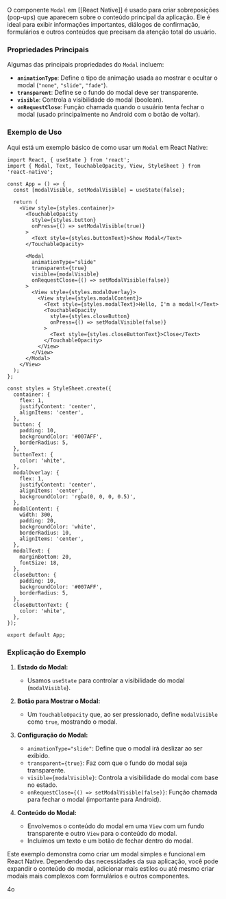 
O componente `Modal` em [[React  Native]] é usado para criar sobreposições (pop-ups) que aparecem sobre o conteúdo principal da aplicação. Ele é ideal para exibir informações importantes, diálogos de confirmação, formulários e outros conteúdos que precisam da atenção total do usuário.

### Propriedades Principais

Algumas das principais propriedades do `Modal` incluem:

- **`animationType`**: Define o tipo de animação usada ao mostrar e ocultar o modal (`"none"`, `"slide"`, `"fade"`).
- **`transparent`**: Define se o fundo do modal deve ser transparente.
- **`visible`**: Controla a visibilidade do modal (boolean).
- **`onRequestClose`**: Função chamada quando o usuário tenta fechar o modal (usado principalmente no Android com o botão de voltar).

### Exemplo de Uso

Aqui está um exemplo básico de como usar um `Modal` em React Native:

```
import React, { useState } from 'react';
import { Modal, Text, TouchableOpacity, View, StyleSheet } from 'react-native';

const App = () => {
  const [modalVisible, setModalVisible] = useState(false);

  return (
    <View style={styles.container}>
      <TouchableOpacity
        style={styles.button}
        onPress={() => setModalVisible(true)}
      >
        <Text style={styles.buttonText}>Show Modal</Text>
      </TouchableOpacity>

      <Modal
        animationType="slide"
        transparent={true}
        visible={modalVisible}
        onRequestClose={() => setModalVisible(false)}
      >
        <View style={styles.modalOverlay}>
          <View style={styles.modalContent}>
            <Text style={styles.modalText}>Hello, I'm a modal!</Text>
            <TouchableOpacity
              style={styles.closeButton}
              onPress={() => setModalVisible(false)}
            >
              <Text style={styles.closeButtonText}>Close</Text>
            </TouchableOpacity>
          </View>
        </View>
      </Modal>
    </View>
  );
};

const styles = StyleSheet.create({
  container: {
    flex: 1,
    justifyContent: 'center',
    alignItems: 'center',
  },
  button: {
    padding: 10,
    backgroundColor: '#007AFF',
    borderRadius: 5,
  },
  buttonText: {
    color: 'white',
  },
  modalOverlay: {
    flex: 1,
    justifyContent: 'center',
    alignItems: 'center',
    backgroundColor: 'rgba(0, 0, 0, 0.5)',
  },
  modalContent: {
    width: 300,
    padding: 20,
    backgroundColor: 'white',
    borderRadius: 10,
    alignItems: 'center',
  },
  modalText: {
    marginBottom: 20,
    fontSize: 18,
  },
  closeButton: {
    padding: 10,
    backgroundColor: '#007AFF',
    borderRadius: 5,
  },
  closeButtonText: {
    color: 'white',
  },
});

export default App;
```

### Explicação do Exemplo

1. **Estado do Modal:**
    
    - Usamos `useState` para controlar a visibilidade do modal (`modalVisible`).
2. **Botão para Mostrar o Modal:**
    
    - Um `TouchableOpacity` que, ao ser pressionado, define `modalVisible` como `true`, mostrando o modal.
3. **Configuração do Modal:**
    
    - `animationType="slide"`: Define que o modal irá deslizar ao ser exibido.
    - `transparent={true}`: Faz com que o fundo do modal seja transparente.
    - `visible={modalVisible}`: Controla a visibilidade do modal com base no estado.
    - `onRequestClose={() => setModalVisible(false)}`: Função chamada para fechar o modal (importante para Android).
4. **Conteúdo do Modal:**
    
    - Envolvemos o conteúdo do modal em uma `View` com um fundo transparente e outro `View` para o conteúdo do modal.
    - Incluímos um texto e um botão de fechar dentro do modal.

Este exemplo demonstra como criar um modal simples e funcional em React Native. Dependendo das necessidades da sua aplicação, você pode expandir o conteúdo do modal, adicionar mais estilos ou até mesmo criar modais mais complexos com formulários e outros componentes.

4o